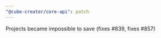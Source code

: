 ```yaml
---
"@cube-creator/core-api": patch
---
```


Projects became impossible to save (fixes #839, fixes #857)
